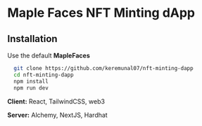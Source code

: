 # Maple Faces NFT Minting dApp

## Installation

Use the default **MapleFaces**

```bash
  git clone https://github.com/keremunal07/nft-minting-dapp
  cd nft-minting-dapp
  npm install
  npm run dev
```

**Client:** React, TailwindCSS, web3

**Server:** Alchemy, NextJS, Hardhat
